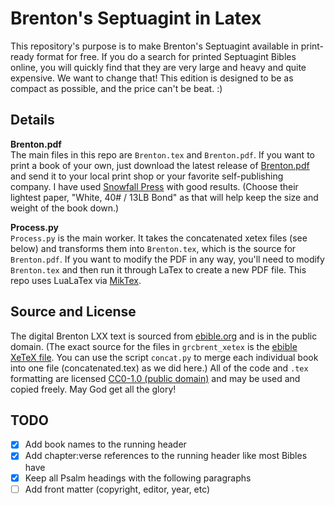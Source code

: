 # Brenton's Septuagint in Latex

This repository's purpose is to make Brenton's Septuagint available in print-ready format for free. If you do a search for printed Septuagint Bibles online, you will quickly find that they are very large and heavy and quite expensive. We want to change that! This edition is designed to be as compact as possible, and the price can't be beat. :) 

## Details
**Brenton.pdf**  
The main files in this repo are `Brenton.tex` and `Brenton.pdf`. If you want to print a book of your own, just download the latest release of [Brenton.pdf](https://github.com/mrgreekgeek/Brenton-LXX-Latex-print-project/releases/latest/download/Brenton.pdf) and send it to your local print shop or your favorite self-publishing company. I have used [Snowfall Press](https://www.snowfallpress.com/) with good results. (Choose their lightest paper, "White, 40# / 13LB Bond" as that will help keep the size and weight of the book down.)

**Process.py**  
`Process.py` is the main worker. It takes the concatenated xetex files (see below) and transforms them into `Brenton.tex`, which is the source for `Brenton.pdf`. If you want to modify the PDF in any way, you'll need to modify `Brenton.tex` and then run it through LaTex to create a new PDF file. This repo uses LuaLaTex via [MikTex](https://miktex.org/).  

## Source and License
The digital Brenton LXX text is sourced from [ebible.org](https://ebible.org/Scriptures/details.php?id=grcbrent) and is in the public domain. (The exact source for the files in `grcbrent_xetex` is the [ebible XeTeX file](https://ebible.org/Scriptures/grcbrent_xetex.zip). You can use the script `concat.py` to merge each individual book into one file (concatenated.tex) as we did here.) All of the code and `.tex` formatting are licensed [CC0-1.0 (public domain)](https://github.com/mrgreekgeek/Brenton-LXX-Latex-print-project/blob/main/LICENSE) and may be used and copied freely. May God get all the glory! 

## TODO 
- [x] Add book names to the running header
- [x] Add chapter:verse references to the running header like most Bibles have 
- [x] Keep all Psalm headings with the following paragraphs
- [ ] Add front matter (copyright, editor, year, etc)